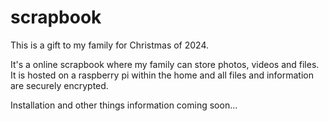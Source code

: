 # scrapbook
This is a gift to my family for Christmas of 2024.

It's a online scrapbook where my family can store photos, videos and files.
It is hosted on a raspberry pi within the home and all files and information are securely encrypted.

Installation and other things information coming soon...